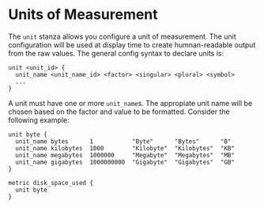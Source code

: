 Units of Measurement
====================

The `unit` stanza allows you configure a unit of measurement. The unit configuration
will be used at display time to create humnan-readable output from the raw values.
The general config syntax to declare units is:


    unit <unit_id> {
      unit_name <unit_name_id> <factor> <singular> <plural> <symbol>
      ...
    }

A unit must have one or more `unit_name`s. The appropiate unit name will be
chosen based on the factor and value to be formatted. Consider the following
example:

    unit byte {
      unit_name bytes      1           "Byte"      "Bytes"      "B"
      unit_name kilobytes  1000        "Kilobyte"  "Kilobytes"  "KB"
      unit_name megabytes  1000000     "Megabyte"  "Megabytes"  "MB"
      unit_name gigabytes  1000000000  "Gigabyte"  "Gigabytes"  "GB"
    }

    metric disk_space_used {
      unit byte
    }

